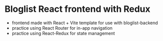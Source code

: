 # Bloglist React frontend with Redux
- frontend made with React + Vite template for use with bloglist-backend
- practice using React Router for in-app navigation
- practice using React-Redux for state management